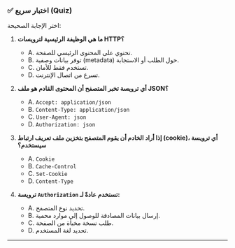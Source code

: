 ### ✅ اختبار سريع (Quiz)
اختر الإجابة الصحيحة:

1.  **ما هي الوظيفة الرئيسية لترويسات HTTP؟**
    * A. تحتوي على المحتوى الرئيسي للصفحة.
    * B. توفر بيانات وصفية (metadata) حول الطلب أو الاستجابة.
    * C. تستخدم فقط للأمان.
    * D. تسرع من اتصال الإنترنت.

2.  **أي ترويسة تخبر المتصفح أن المحتوى القادم هو ملف JSON؟**
    * A. `Accept: application/json`
    * B. `Content-Type: application/json`
    * C. `User-Agent: json`
    * D. `Authorization: json`

3.  **إذا أراد الخادم أن يقوم المتصفح بتخزين ملف تعريف ارتباط (cookie)، أي ترويسة سيستخدم؟**
    * A. `Cookie`
    * B. `Cache-Control`
    * C. `Set-Cookie`
    * D. `Content-Type`

4.  **ترويسة `Authorization` تستخدم عادةً لـ:**
    * A. تحديد نوع المتصفح.
    * B. إرسال بيانات المصادقة للوصول إلى موارد محمية.
    * C. طلب نسخة مخبأة من الصفحة.
    * D. تحديد لغة المستخدم.

---
